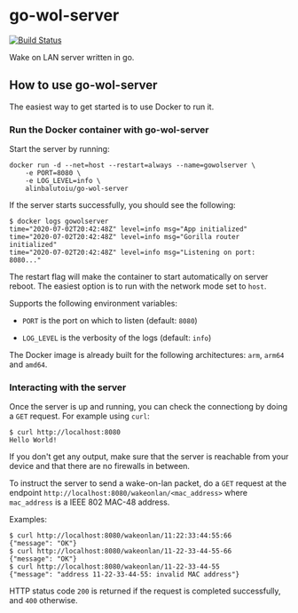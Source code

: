 # go-wol-server

[![Build Status](https://cloud.drone.io/api/badges/alinbalutoiu/go-wol-server/status.svg)](https://cloud.drone.io/alinbalutoiu/go-wol-server)

Wake on LAN server written in go.

## How to use go-wol-server

The easiest way to get started is to use Docker to run it.

### Run the Docker container with go-wol-server

Start the server by running:
```
docker run -d --net=host --restart=always --name=gowolserver \
    -e PORT=8080 \
    -e LOG_LEVEL=info \
    alinbalutoiu/go-wol-server
```

If the server starts successfully, you should see the following:
```
$ docker logs gowolserver
time="2020-07-02T20:42:48Z" level=info msg="App initialized"
time="2020-07-02T20:42:48Z" level=info msg="Gorilla router initialized"
time="2020-07-02T20:42:48Z" level=info msg="Listening on port: 8080..."
```

The restart flag will make the container to start automatically on server reboot.
The easiest option is to run with the network mode set to `host`.

Supports the following environment variables:

- `PORT` is the port on which to listen (default: `8080`)

- `LOG_LEVEL` is the verbosity of the logs (default: `info`)

The Docker image is already built for the following architectures:
`arm`, `arm64` and `amd64`.

### Interacting with the server

Once the server is up and running, you can check the connectiong
by doing a `GET` request. For example using `curl`:

```
$ curl http://localhost:8080
Hello World!
```

If you don't get any output, make sure that the server is reachable
from your device and that there are no firewalls in between.

To instruct the server to send a wake-on-lan packet, do a `GET`
request at the endpoint `http://localhost:8080/wakeonlan/<mac_address>`
where `mac_address` is a IEEE 802 MAC-48 address.

Examples:
```
$ curl http://localhost:8080/wakeonlan/11:22:33:44:55:66
{"message": "OK"}
$ curl http://localhost:8080/wakeonlan/11-22-33-44-55-66
{"message": "OK"}
$ curl http://localhost:8080/wakeonlan/11-22-33-44-55
{"message": "address 11-22-33-44-55: invalid MAC address"}
```

HTTP status code `200` is returned if the request is completed
successfully, and `400` otherwise.
